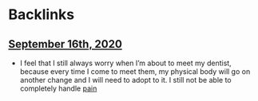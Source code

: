 
# Backlinks
## [September 16th, 2020](<September 16th, 2020.md>)
- I feel that I still always worry when I’m about to meet my dentist, because every time I come to meet them, my physical body will go on another change and I will need to adopt to it. I still not be able to completely handle [pain](<pain.md>)

